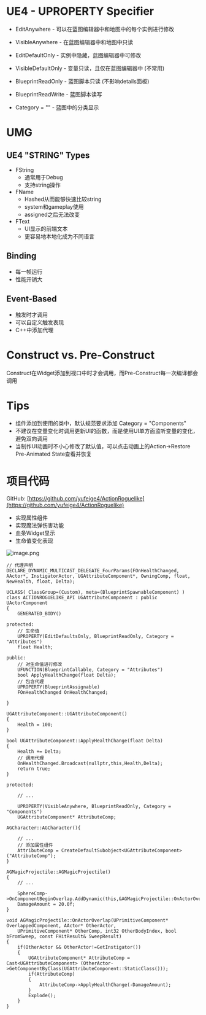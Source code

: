 <a name="zXl0v"></a>
# UE4 - UPROPERTY Specifier
- EditAnywhere - 可以在蓝图编辑器中和地图中的每个实例进行修改
- VisibleAnywhere - 在蓝图编辑器中和地图中只读
- EditDefaultOnly - 实例中隐藏，蓝图编辑器中可修改
- VisibleDefaultOnly - 变量只读，且仅在蓝图编辑器中 (不常用)

- BlueprintReadOnly - 蓝图脚本只读 (不影响details面板)
- BlueprintReadWrite - 蓝图脚本读写

- Category = "" - 蓝图中的分类显示
<a name="yqZDJ"></a>
# UMG
<a name="HWz74"></a>
## UE4 "STRING" Types

- FString
   - 通常用于Debug
   - 支持string操作
- FName
   - Hashed从而能够快速比较string
   - system和gameplay使用
   - assigned之后无法改变
- FText
   - UI显示的前端文本
   - 更容易地本地化成为不同语言
<a name="nZjSZ"></a>
## Binding

- 每一帧运行
- 性能开销大
<a name="DeECB"></a>
## Event-Based

- 触发时才调用
- 可以自定义触发表现
- C++中添加代理
<a name="CVbyc"></a>
# Construct vs. Pre-Construct
Construct在Widget添加到视口中时才会调用，而Pre-Construct每一次编译都会调用
<a name="OVmKc"></a>
# Tips

- 组件添加到使用的类中，默认规范要求添加 Category = "Components"
- 不建议在变量变化时调用更新UI的函数，而是使用UI单方面监听变量的变化，避免双向调用
- 当制作UI动画时不小心修改了默认值，可以点击动画上的Action->Restore Pre-Animated State查看并恢复
<a name="NhH6i"></a>
# 项目代码
GitHub: [https://github.com/yufeige4/ActionRoguelike](https://github.com/yufeige4/ActionRoguelike)

- 实现属性组件
- 实现魔法弹伤害功能
- 血条Widget显示
- 生命值变化表现

![image.png](https://cdn.nlark.com/yuque/0/2023/png/32753014/1676077248504-e0aeeb7a-7979-4773-bd6b-a7d206753286.png#averageHue=%232a2929&clientId=u76f189c2-d22f-4&from=paste&height=532&id=ua04213fe&name=image.png&originHeight=731&originWidth=1474&originalType=binary&ratio=1.375&rotation=0&showTitle=false&size=219971&status=done&style=none&taskId=u984a46bb-fc99-4bbd-926b-0093b185296&title=&width=1072)
```
// 代理声明
DECLARE_DYNAMIC_MULTICAST_DELEGATE_FourParams(FOnHealthChanged, AActor*, InstigatorActor, UGAttributeComponent*, OwningComp, float, NewHealth, float, Delta);

UCLASS( ClassGroup=(Custom), meta=(BlueprintSpawnableComponent) )
class ACTIONROGUELIKE_API UGAttributeComponent : public UActorComponent
{
	GENERATED_BODY()

protected:
	// 生命值
	UPROPERTY(EditDefaultsOnly, BlueprintReadOnly, Category = "Attributes")
	float Health;

public:	
	// 对生命值进行修改
	UFUNCTION(BlueprintCallable, Category = "Attributes")
	bool ApplyHealthChange(float Delta);
	// 包含代理
	UPROPERTY(BlueprintAssignable)
	FOnHealthChanged OnHealthChanged;

}
```
```
UGAttributeComponent::UGAttributeComponent()
{
	Health = 100;
}

bool UGAttributeComponent::ApplyHealthChange(float Delta)
{
	Health += Delta;
	// 调用代理
	OnHealthChanged.Broadcast(nullptr,this,Health,Delta);
	return true;
}
```
```
protected:

	// ...

	UPROPERTY(VisibleAnywhere, BlueprintReadOnly, Category = "Components")
	UGAttributeComponent* AttributeComp;
```
```
AGCharacter::AGCharacter(){

	// ...
	// 添加属性组件
	AttributeComp = CreateDefaultSubobject<UGAttributeComponent>("AttributeComp");
}
```
```
AGMagicProjectile::AGMagicProjectile()
{
	// ...

	SphereComp->OnComponentBeginOverlap.AddDynamic(this,&AGMagicProjectile::OnActorOverlap);
	DamageAmount = 20.0f;
}

void AGMagicProjectile::OnActorOverlap(UPrimitiveComponent* OverlappedComponent, AActor* OtherActor,
	UPrimitiveComponent* OtherComp, int32 OtherBodyIndex, bool bFromSweep, const FHitResult& SweepResult)
{
	if(OtherActor && OtherActor!=GetInstigator())
	{
		UGAttributeComponent* AttributeComp = Cast<UGAttributeComponent> (OtherActor->GetComponentByClass(UGAttributeComponent::StaticClass()));
		if(AttributeComp)
		{
			AttributeComp->ApplyHealthChange(-DamageAmount);
		}
		Explode();
	}
}
```
